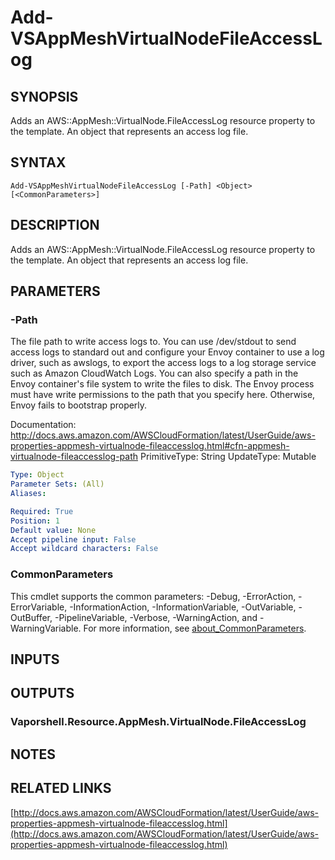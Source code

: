# Add-VSAppMeshVirtualNodeFileAccessLog

## SYNOPSIS
Adds an AWS::AppMesh::VirtualNode.FileAccessLog resource property to the template.
An object that represents an access log file.

## SYNTAX

```
Add-VSAppMeshVirtualNodeFileAccessLog [-Path] <Object> [<CommonParameters>]
```

## DESCRIPTION
Adds an AWS::AppMesh::VirtualNode.FileAccessLog resource property to the template.
An object that represents an access log file.

## PARAMETERS

### -Path
The file path to write access logs to.
You can use /dev/stdout to send access logs to standard out and configure your Envoy container to use a log driver, such as awslogs, to export the access logs to a log storage service such as Amazon CloudWatch Logs.
You can also specify a path in the Envoy container's file system to write the files to disk.
The Envoy process must have write permissions to the path that you specify here.
Otherwise, Envoy fails to bootstrap properly.

Documentation: http://docs.aws.amazon.com/AWSCloudFormation/latest/UserGuide/aws-properties-appmesh-virtualnode-fileaccesslog.html#cfn-appmesh-virtualnode-fileaccesslog-path
PrimitiveType: String
UpdateType: Mutable

```yaml
Type: Object
Parameter Sets: (All)
Aliases:

Required: True
Position: 1
Default value: None
Accept pipeline input: False
Accept wildcard characters: False
```

### CommonParameters
This cmdlet supports the common parameters: -Debug, -ErrorAction, -ErrorVariable, -InformationAction, -InformationVariable, -OutVariable, -OutBuffer, -PipelineVariable, -Verbose, -WarningAction, and -WarningVariable. For more information, see [about_CommonParameters](http://go.microsoft.com/fwlink/?LinkID=113216).

## INPUTS

## OUTPUTS

### Vaporshell.Resource.AppMesh.VirtualNode.FileAccessLog
## NOTES

## RELATED LINKS

[http://docs.aws.amazon.com/AWSCloudFormation/latest/UserGuide/aws-properties-appmesh-virtualnode-fileaccesslog.html](http://docs.aws.amazon.com/AWSCloudFormation/latest/UserGuide/aws-properties-appmesh-virtualnode-fileaccesslog.html)

